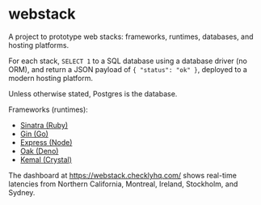 # webstack

A project to prototype web stacks: frameworks, runtimes, databases, and hosting platforms.

For each stack,
`SELECT 1` to a SQL database
using a database driver (no ORM),
and return a JSON payload of `{ "status": "ok" }`,
deployed to a modern hosting platform.

Unless otherwise stated, Postgres is the database.

Frameworks (runtimes):

* [Sinatra (Ruby)](http://sinatrarb.com/)
* [Gin (Go)](https://github.com/gin-gonic/gin)
* [Express (Node)](https://expressjs.com/)
* [Oak (Deno)](https://oakserver.github.io/oak/)
* [Kemal (Crystal)](https://kemalcr.com/)

The dashboard at <https://webstack.checklyhq.com/>
shows real-time latencies from
Northern California, Montreal, Ireland, Stockholm, and Sydney.
